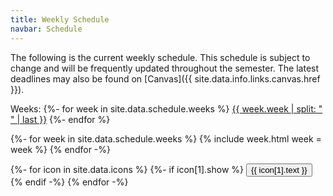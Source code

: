 ```yaml
---
title: Weekly Schedule
navbar: Schedule
---
```


The following is the current weekly schedule. This schedule is subject to change and will be frequently updated throughout the semester. The latest deadlines may also be found on [Canvas]({{ site.data.info.links.canvas.href }}).

<!-- quick navigation -->
<div class="buttons has-addons is-centered">
<a class="button is-small is-outlined" disabled>Weeks:</a>
{%- for week in site.data.schedule.weeks %}
<a class="button is-small is-link is-outlined" href="#{{ week.week | slugify }}">{{ week.week | split: " " | last }}</a>
{%- endfor %}
</div>

<!-- schedule -->
{%- for week in site.data.schedule.weeks %}
{% include week.html week = week %}
{% endfor -%}

<!-- icon legend -->
<div class="buttons is-centered are-small">
  {%- for icon in site.data.icons %}
  {%- if icon[1].show %}
  <button class="button is-static has-text-weight-light">
    <i class="{{ icon[1].type }} pr-1"></i> {{ icon[1].text }}
  </button>
  {% endif -%}
  {% endfor -%}
</div>